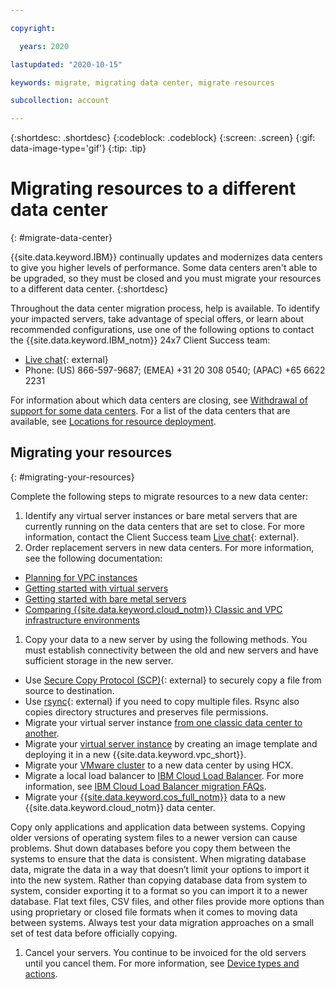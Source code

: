 ```yaml
---

copyright:

  years: 2020

lastupdated: "2020-10-15"

keywords: migrate, migrating data center, migrate resources

subcollection: account

---
```


{:shortdesc: .shortdesc}
{:codeblock: .codeblock}
{:screen: .screen}
{:gif: data-image-type='gif'}
{:tip: .tip}

# Migrating resources to a different data center
{: #migrate-data-center}

{{site.data.keyword.IBM}} continually updates and modernizes data centers to give you higher levels of performance. Some data centers aren't able to be upgraded, so they must be closed and you must migrate your resources to a different data center.
{:shortdesc}

Throughout the data center migration process, help is available. To identify your impacted servers, take advantage of special offers, or learn about recommended configurations, use one of the following options to contact the {{site.data.keyword.IBM_notm}} 24x7 Client Success team: 
  * [Live chat](https://www.ibm.com/cloud/data-centers/?focusArea=WCP%20-%20Pooled%20CSM&contactmodule){: external}
  * Phone: (US) 866-597-9687; (EMEA) +31 20 308 0540; (APAC) +65 6622 2231

For information about which data centers are closing, see [Withdrawal of support for some data centers](/docs/get-support?topic=get-support-dc-migrate). For a list of the data centers that are available, see [Locations for resource deployment](/docs/overview?topic=overview-locations).

## Migrating your resources
{: #migrating-your-resources}
 
Complete the following steps to migrate resources to a new data center: 

1. Identify any virtual server instances or bare metal servers that are currently running on the data centers that are set to close. For more information, contact the Client Success team [Live chat](https://www.ibm.com/cloud/data-centers/?focusArea=WCP%20-%20Pooled%20CSM&contactmodule){: external}. 
1. Order replacement servers in new data centers. For more information, see the following documentation:
  * [Planning for VPC instances](/docs/vpc?topic=vpc-vsi_best_practices)
  * [Getting started with virtual servers](/docs/virtual-servers?topic=virtual-servers-getting-started-tutorial)
  * [Getting started with bare metal servers](/docs/bare-metal?topic=bare-metal-getting-started) 
  * [Comparing {{site.data.keyword.cloud_notm}} Classic and VPC infrastructure environments](/docs/cloud-infrastructure?topic=cloud-infrastructure-compare-infrastructure)
1. Copy your data to a new server by using the following methods. You must establish connectivity between the old and new servers and have sufficient storage in the new server. 
  * Use [Secure Copy Protocol (SCP)](https://www.ibm.com/support/knowledgecenter/ST5Q4U_1.5.2/com.ibm.storwize.v7000.unified.152.doc/usgr_usng_scp.html){: external} to securely copy a file from source to destination.
  * Use [rsync](https://download.samba.org/pub/rsync/rsync.html){: external} if you need to copy multiple files. Rsync also copies directory structures and preserves file permissions. 
  * Migrate your virtual server instance [from one classic data center to another](docs/virtual-servers?topic=virtual-servers-migrating-vsi-new-datacenter).
  * Migrate your [virtual server instance](/docs/vpc?topic=vpc-migrate-vsi-to-vpc) by creating an image template and deploying it in a new {{site.data.keyword.vpc_short}}.
  * Migrate your [VMware cluster](/docs/vmwaresolutions?topic=vmwaresolutions-hcxclient-migrations) to a new data center by using HCX.
  * Migrate a local load balancer to [IBM Cloud Load Balancer](/docs/loadbalancer-service?topic=loadbalancer-service-getting-started). For more information, see [IBM Cloud Load Balancer migration FAQs](/docs/loadbalancer-service?topic=loadbalancer-service-faqs-for-ibm-cloud-load-balancer).
  * Migrate your [{{site.data.keyword.cos_full_notm}}](/docs/cloud-object-storage?topic=cloud-object-storage-migrate-data-center#migrating-your-resources) data to a new {{site.data.keyword.cloud_notm}} data center.

  Copy only applications and application data between systems. Copying older versions of operating system files to a newer version can cause problems. Shut down databases before you copy them between the systems to ensure that the data is consistent. When migrating database data, migrate the data in a way that doesn’t limit your options to import it into the new system. Rather than copying database data from system to system, consider exporting it to a format so you can import it to a newer database. Flat text files, CSV files, and other files provide more options than using proprietary or closed file formats when it comes to moving data between systems. Always test your data migration approaches on a small set of test data before officially copying.
1. Cancel your servers. You continue to be invoiced for the old servers until you cancel them. For more information, see [Device types and actions](/docs/virtual-servers?topic=virtual-servers-managing-virtual-servers#device-types-and-actions). 










